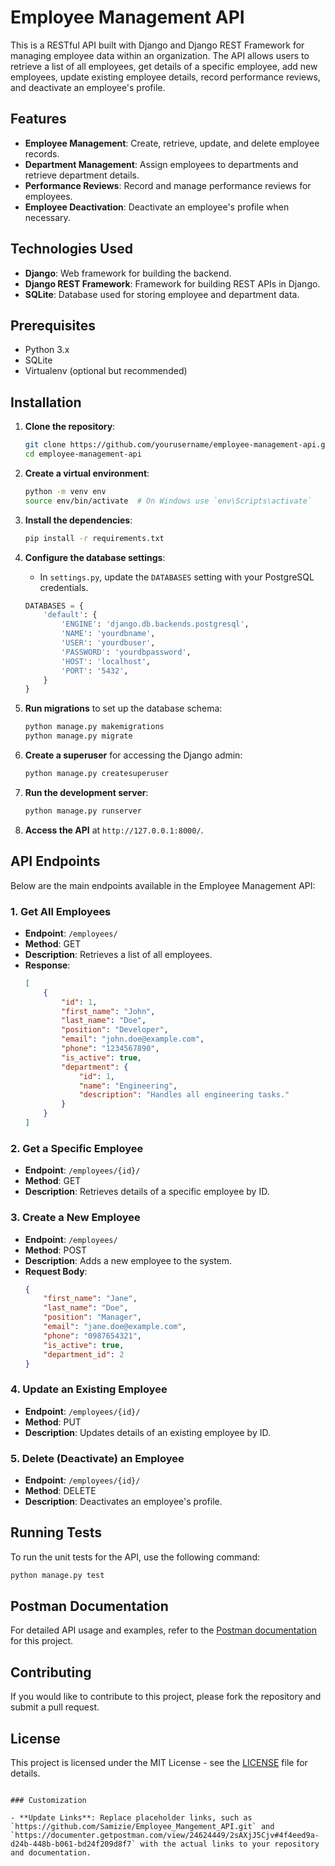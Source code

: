 
# Employee Management API

This is a RESTful API built with Django and Django REST Framework for managing employee data within an organization. The API allows users to retrieve a list of all employees, get details of a specific employee, add new employees, update existing employee details, record performance reviews, and deactivate an employee's profile.

## Features

- **Employee Management**: Create, retrieve, update, and delete employee records.
- **Department Management**: Assign employees to departments and retrieve department details.
- **Performance Reviews**: Record and manage performance reviews for employees.
- **Employee Deactivation**: Deactivate an employee's profile when necessary.

## Technologies Used

- **Django**: Web framework for building the backend.
- **Django REST Framework**: Framework for building REST APIs in Django.
- **SQLite**: Database used for storing employee and department data.

## Prerequisites

- Python 3.x
- SQLite
- Virtualenv (optional but recommended)

## Installation

1. **Clone the repository**:
   ```bash
   git clone https://github.com/yourusername/employee-management-api.git
   cd employee-management-api
   ```

2. **Create a virtual environment**:
   ```bash
   python -m venv env
   source env/bin/activate  # On Windows use `env\Scripts\activate`
   ```

3. **Install the dependencies**:
   ```bash
   pip install -r requirements.txt
   ```

4. **Configure the database settings**:
   - In `settings.py`, update the `DATABASES` setting with your PostgreSQL credentials.
   ```python
   DATABASES = {
       'default': {
           'ENGINE': 'django.db.backends.postgresql',
           'NAME': 'yourdbname',
           'USER': 'yourdbuser',
           'PASSWORD': 'yourdbpassword',
           'HOST': 'localhost',
           'PORT': '5432',
       }
   }
   ```

5. **Run migrations** to set up the database schema:
   ```bash
   python manage.py makemigrations
   python manage.py migrate
   ```

6. **Create a superuser** for accessing the Django admin:
   ```bash
   python manage.py createsuperuser
   ```

7. **Run the development server**:
   ```bash
   python manage.py runserver
   ```

8. **Access the API** at `http://127.0.0.1:8000/`.

## API Endpoints

Below are the main endpoints available in the Employee Management API:

### 1. Get All Employees

- **Endpoint**: `/employees/`
- **Method**: GET
- **Description**: Retrieves a list of all employees.
- **Response**:
    ```json
    [
        {
            "id": 1,
            "first_name": "John",
            "last_name": "Doe",
            "position": "Developer",
            "email": "john.doe@example.com",
            "phone": "1234567890",
            "is_active": true,
            "department": {
                "id": 1,
                "name": "Engineering",
                "description": "Handles all engineering tasks."
            }
        }
    ]
    ```

### 2. Get a Specific Employee

- **Endpoint**: `/employees/{id}/`
- **Method**: GET
- **Description**: Retrieves details of a specific employee by ID.

### 3. Create a New Employee

- **Endpoint**: `/employees/`
- **Method**: POST
- **Description**: Adds a new employee to the system.
- **Request Body**:
    ```json
    {
        "first_name": "Jane",
        "last_name": "Doe",
        "position": "Manager",
        "email": "jane.doe@example.com",
        "phone": "0987654321",
        "is_active": true,
        "department_id": 2
    }
    ```

### 4. Update an Existing Employee

- **Endpoint**: `/employees/{id}/`
- **Method**: PUT
- **Description**: Updates details of an existing employee by ID.

### 5. Delete (Deactivate) an Employee

- **Endpoint**: `/employees/{id}/`
- **Method**: DELETE
- **Description**: Deactivates an employee's profile.

## Running Tests

To run the unit tests for the API, use the following command:

```bash
python manage.py test
```

## Postman Documentation

For detailed API usage and examples, refer to the [Postman documentation](#) for this project.

## Contributing

If you would like to contribute to this project, please fork the repository and submit a pull request.

## License

This project is licensed under the MIT License - see the [LICENSE](LICENSE) file for details.
```

### Customization

- **Update Links**: Replace placeholder links, such as `https://github.com/Samizie/Employee_Mangement_API.git` and `https://documenter.getpostman.com/view/24624449/2sAXjJ5Cjv#4f4eed9a-d24b-448b-b061-bd24f209d8f7` with the actual links to your repository and documentation.

